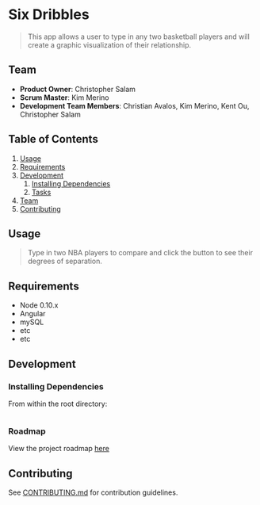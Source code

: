 # Six Dribbles
> This app allows a user to type in any two basketball players and will create a graphic visualization of their relationship.

## Team

  - __Product Owner__: Christopher Salam
  - __Scrum Master__: Kim Merino
  - __Development Team Members__: Christian Avalos, Kim Merino, Kent Ou, Christopher Salam

## Table of Contents

1. [Usage](#Usage)
1. [Requirements](#requirements)
1. [Development](#development)
    1. [Installing Dependencies](#installing-dependencies)
    1. [Tasks](#tasks)
1. [Team](#team)
1. [Contributing](#contributing)

## Usage

> Type in two NBA players to compare and click the button to see their degrees of separation. 

## Requirements

- Node 0.10.x
- Angular 
- mySQL 
- etc
- etc

## Development

### Installing Dependencies

From within the root directory:

```sh

```

### Roadmap

View the project roadmap [here](LINK_TO_PROJECT_ISSUES)


## Contributing

See [CONTRIBUTING.md](CONTRIBUTING.md) for contribution guidelines.
